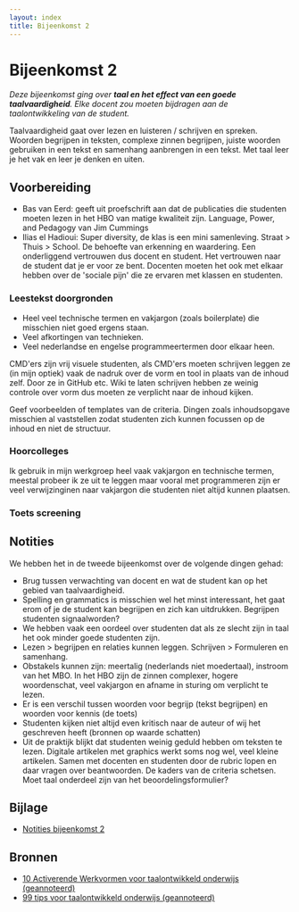 ```yaml
---
layout: index
title: Bijeenkomst 2
---
```


# Bijeenkomst 2

*Deze bijeenkomst ging over **taal en het effect van een goede taalvaardigheid**. Elke docent zou moeten bijdragen aan de taalontwikkeling van de student.*


Taalvaardigheid gaat over lezen en luisteren / schrijven en spreken. Woorden begrijpen in teksten, complexe zinnen begrijpen, juiste woorden gebruiken in een tekst en samenhang aanbrengen in een tekst. Met taal leer je het vak en leer je denken en uiten. 

## Voorbereiding
* Bas van Eerd: geeft uit proefschrift aan dat de publicaties die studenten moeten lezen in het HBO van matige kwaliteit zijn. Language, Power, and Pedagogy van Jim Cummings
* Ilias el Hadioui: Super diversity, de klas is een mini samenleving. Straat > Thuis > School. De behoefte van erkenning en waardering. Een onderliggend vertrouwen dus docent en student. Het vertrouwen naar de student dat je er voor ze bent. Docenten moeten het ook met elkaar hebben over de 'sociale pijn' die ze ervaren met klassen en studenten.

### Leestekst doorgronden

* Heel veel technische termen en vakjargon (zoals boilerplate) die misschien niet goed ergens staan.
* Veel afkortingen van technieken.
* Veel nederlandse en engelse programmeertermen door elkaar heen.

CMD'ers zijn vrij visuele studenten, als CMD'ers moeten schrijven leggen ze (in mijn optiek) vaak de nadruk over de vorm en tool in plaats van de inhoud zelf. Door ze in GitHub etc. Wiki te laten schrijven hebben ze weinig controle over vorm dus moeten ze verplicht naar de inhoud kijken.

Geef voorbeelden of templates van de criteria. Dingen zoals inhoudsopgave misschien al vaststellen zodat studenten zich kunnen focussen op de inhoud en niet de structuur.

### Hoorcolleges

Ik gebruik in mijn werkgroep heel vaak vakjargon en technische termen, meestal probeer ik ze uit te leggen maar vooral met programmeren zijn er veel verwijzinginen naar vakjargon die studenten niet altijd kunnen plaatsen.

### Toets screening



## Notities
We hebben het in de tweede bijeenkomst over de volgende dingen gehad:
* Brug tussen verwachting van docent en wat de student kan op het gebied van taalvaardigheid.
* Spelling en grammatics is misschien wel het minst interessant, het gaat erom of je de student kan begrijpen en zich kan uitdrukken. Begrijpen studenten signaalworden?
* We hebben vaak een oordeel over studenten dat als ze slecht zijn in taal het ook minder goede studenten zijn.
* Lezen > begrijpen en relaties kunnen leggen. Schrijven > Formuleren en samenhang. 
* Obstakels kunnen zijn: meertalig (nederlands niet moedertaal), instroom van het MBO. In het HBO zijn de zinnen complexer, hogere woordenschat, veel vakjargon en afname in sturing om verplicht te lezen.
* Er is een verschil tussen woorden voor begrijp (tekst begrijpen) en woorden voor kennis (de toets)
* Studenten kijken niet altijd even kritisch naar de auteur of wij het geschreven heeft (bronnen op waarde schatten)
* Uit de praktijk blijkt dat studenten weinig geduld hebben om teksten te lezen. Digitale artikelen met graphics werkt soms nog wel, veel kleine artikelen.
Samen met docenten en studenten door de rubric lopen en daar vragen over beantwoorden. De kaders van de criteria schetsen. Moet taal onderdeel zijn van het beoordelingsformulier?

## Bijlage
* [Notities bijeenkomst 2](/notities/bijeenkomst-2.pdf)

## Bronnen
* [10 Activerende Werkvormen voor taalontwikkeld onderwijs (geannoteerd)][10] 
* [99 tips voor taalontwikkeld onderwijs (geannoteerd)][99] 

[10]: /aantekeningen/10-werkvormen.pdf
[99]: /aantekeningen/99-tips.pdf
